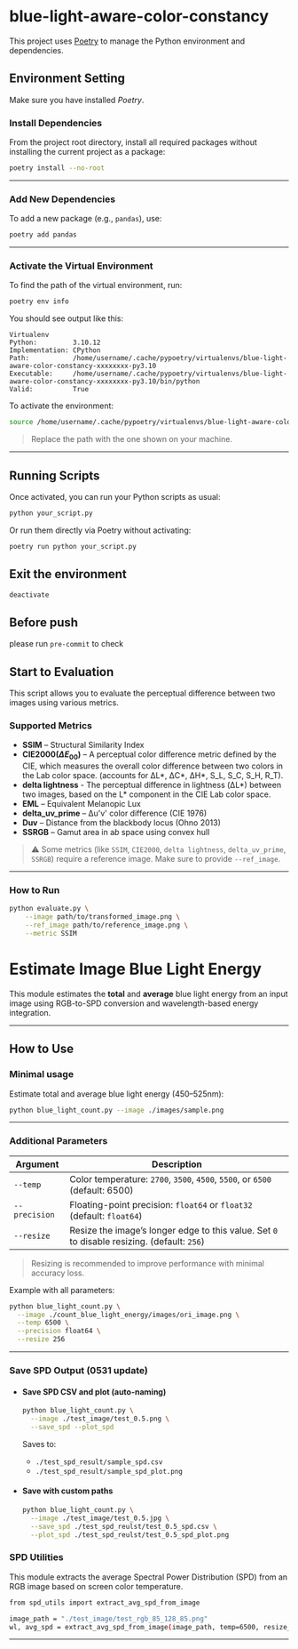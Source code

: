 # blue-light-aware-color-constancy
This project uses [Poetry](https://python-poetry.org/) to manage the Python environment and dependencies.

##  Environment Setting
Make sure you have installed *Poetry*.

###  Install Dependencies

From the project root directory, install all required packages without installing the current project as a package:

```bash
poetry install --no-root
```

---

###  Add New Dependencies

To add a new package (e.g., `pandas`), use:

```bash
poetry add pandas
```

---

###  Activate the Virtual Environment

To find the path of the virtual environment, run:

```bash
poetry env info
```

You should see output like this:

```
Virtualenv
Python:         3.10.12
Implementation: CPython
Path:           /home/username/.cache/pypoetry/virtualenvs/blue-light-aware-color-constancy-xxxxxxxx-py3.10
Executable:     /home/username/.cache/pypoetry/virtualenvs/blue-light-aware-color-constancy-xxxxxxxx-py3.10/bin/python
Valid:          True
```

To activate the environment:

```bash
source /home/username/.cache/pypoetry/virtualenvs/blue-light-aware-color-constancy-xxxxxxxx-py3.10/bin/activate
```

> Replace the path with the one shown on your machine.

---

##  Running Scripts

Once activated, you can run your Python scripts as usual:

```bash
python your_script.py
```

Or run them directly via Poetry without activating:

```bash
poetry run python your_script.py
```

## Exit the environment

```bash
deactivate
```

## Before push
please run `pre-commit` to check

## Start to Evaluation

This script allows you to evaluate the perceptual difference between two images using various metrics.

### Supported Metrics

- **SSIM** – Structural Similarity Index  
- **CIE2000($ΔE_{00}$)** – A perceptual color difference metric defined by the CIE, which measures the overall color difference between two colors in the Lab color space. (accounts for ΔL*, ΔC*, ΔH*, S_L, S_C, S_H, R_T).
- **delta lightness** - The perceptual difference in lightness (ΔL*) between two images, based on the L* component in the CIE Lab color space.
- **EML** – Equivalent Melanopic Lux 
- **delta_uv_prime** – Δu'v' color difference (CIE 1976)  
- **Duv** – Distance from the blackbody locus (Ohno 2013)  
- **SSRGB** – Gamut area in a*b* space using convex hull  

> ⚠️ Some metrics (like `SSIM`, `CIE2000`, `delta lightness`, `delta_uv_prime`, `SSRGB`) require a reference image. Make sure to provide `--ref_image`.

---

### How to Run

```bash
python evaluate.py \
    --image path/to/transformed_image.png \
    --ref_image path/to/reference_image.png \
    --metric SSIM
```

# Estimate Image Blue Light Energy

This module estimates the **total** and **average** blue light energy from an input image using RGB-to-SPD conversion and wavelength-based energy integration.

---

## How to Use

### Minimal usage

Estimate total and average blue light energy (450–525nm):

```bash
python blue_light_count.py --image ./images/sample.png
```

---

### Additional Parameters

| Argument      | Description                                                                 |
|---------------|-----------------------------------------------------------------------------|
| `--temp`      | Color temperature: `2700`, `3500`, `4500`, `5500`, or `6500` (default: 6500)|
| `--precision` | Floating-point precision: `float64` or `float32` (default: `float64`)       |
| `--resize`    | Resize the image’s longer edge to this value. Set `0` to disable resizing. (default: `256`) |

> Resizing is recommended to improve performance with minimal accuracy loss.

Example with all parameters:

```bash
python blue_light_count.py \
  --image ./count_blue_light_energy/images/ori_image.png \
  --temp 6500 \
  --precision float64 \
  --resize 256
```

---

### Save SPD Output (0531 update)

* #### Save SPD CSV and plot (auto-naming)

  ```bash
  python blue_light_count.py \
    --image ./test_image/test_0.5.png \
    --save_spd --plot_spd
  ```

  Saves to:

  - `./test_spd_result/sample_spd.csv`
  - `./test_spd_result/sample_spd_plot.png`

* #### Save with custom paths

  ```bash
  python blue_light_count.py \
    --image ./test_image/test_0.5.jpg \
    --save_spd ./test_spd_reulst/test_0.5_spd.csv \
    --plot_spd ./test_spd_reulst/test_0.5_spd_plot.png
  ```
### SPD Utilities

This module extracts the average Spectral Power Distribution (SPD) from an RGB image based on screen color temperature.

  ```bash
  from spd_utils import extract_avg_spd_from_image

  image_path = "./test_image/test_rgb_85_128_85.png"
  wl, avg_spd = extract_avg_spd_from_image(image_path, temp=6500, resize_max=256)
  ```

---
